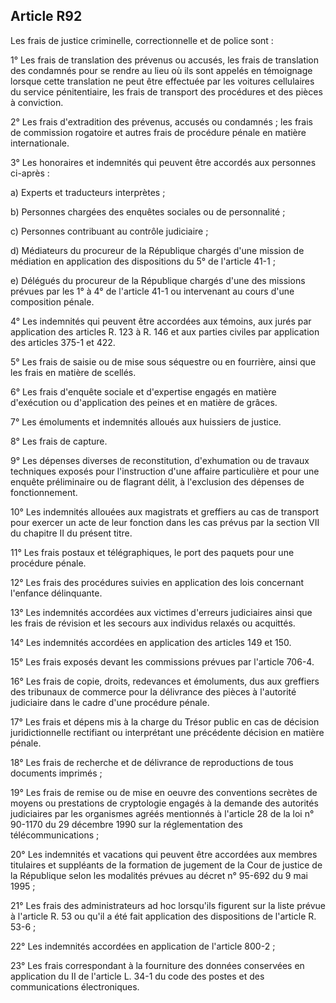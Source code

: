Article R92
----
Les frais de justice criminelle, correctionnelle et de police sont :

1° Les frais de translation des prévenus ou accusés, les frais de translation
des condamnés pour se rendre au lieu où ils sont appelés en témoignage lorsque
cette translation ne peut être effectuée par les voitures cellulaires du service
pénitentiaire, les frais de transport des procédures et des pièces à conviction.

2° Les frais d'extradition des prévenus, accusés ou condamnés ; les frais de
commission rogatoire et autres frais de procédure pénale en matière
internationale.

3° Les honoraires et indemnités qui peuvent être accordés aux personnes ci-après
:

a) Experts et traducteurs interprètes ;

b) Personnes chargées des enquêtes sociales ou de personnalité ;

c) Personnes contribuant au contrôle judiciaire ;

d) Médiateurs du procureur de la République chargés d'une mission de médiation
en application des dispositions du 5° de l'article 41-1 ;

e) Délégués du procureur de la République chargés d'une des missions prévues par
les 1° à 4° de l'article 41-1 ou intervenant au cours d'une composition pénale.

4° Les indemnités qui peuvent être accordées aux témoins, aux jurés par
application des articles R. 123 à R. 146 et aux parties civiles par application
des articles 375-1 et 422.

5° Les frais de saisie ou de mise sous séquestre ou en fourrière, ainsi que les
frais en matière de scellés.

6° Les frais d'enquête sociale et d'expertise engagés en matière d'exécution ou
d'application des peines et en matière de grâces.

7° Les émoluments et indemnités alloués aux huissiers de justice.

8° Les frais de capture.

9° Les dépenses diverses de reconstitution, d'exhumation ou de travaux
techniques exposés pour l'instruction d'une affaire particulière et pour une
enquête préliminaire ou de flagrant délit, à l'exclusion des dépenses de
fonctionnement.

10° Les indemnités allouées aux magistrats et greffiers au cas de transport pour
exercer un acte de leur fonction dans les cas prévus par la section VII du
chapitre II du présent titre.

11° Les frais postaux et télégraphiques, le port des paquets pour une procédure
pénale.

12° Les frais des procédures suivies en application des lois concernant
l'enfance délinquante.

13° Les indemnités accordées aux victimes d'erreurs judiciaires ainsi que les
frais de révision et les secours aux individus relaxés ou acquittés.

14° Les indemnités accordées en application des articles 149 et 150.

15° Les frais exposés devant les commissions prévues par l'article 706-4.

16° Les frais de copie, droits, redevances et émoluments, dus aux greffiers des
tribunaux de commerce pour la délivrance des pièces à l'autorité judiciaire dans
le cadre d'une procédure pénale.

17° Les frais et dépens mis à la charge du Trésor public en cas de décision
juridictionnelle rectifiant ou interprétant une précédente décision en matière
pénale.

18° Les frais de recherche et de délivrance de reproductions de tous documents
imprimés ;

19° Les frais de remise ou de mise en oeuvre des conventions secrètes de moyens
ou prestations de cryptologie engagés à la demande des autorités judiciaires par
les organismes agréés mentionnés à l'article 28 de la loi n° 90-1170 du 29
décembre 1990 sur la réglementation des télécommunications ;

20° Les indemnités et vacations qui peuvent être accordées aux membres
titulaires et suppléants de la formation de jugement de la Cour de justice de la
République selon les modalités prévues au décret n° 95-692 du 9 mai 1995 ;

21° Les frais des administrateurs ad hoc lorsqu'ils figurent sur la liste prévue
à l'article R. 53 ou qu'il a été fait application des dispositions de l'article
R. 53-6 ;

22° Les indemnités accordées en application de l'article 800-2 ;

23° Les frais correspondant à la fourniture des données conservées en
application du II de l'article L. 34-1 du code des postes et des communications
électroniques.

